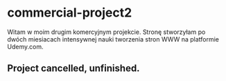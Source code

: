 # commercial-project2

Witam w moim drugim komercyjnym projekcie. Stronę stworzyłam po dwóch miesiacach intensywnej nauki tworzenia stron WWW na platformie Udemy.com.

## Project cancelled, unfinished.
